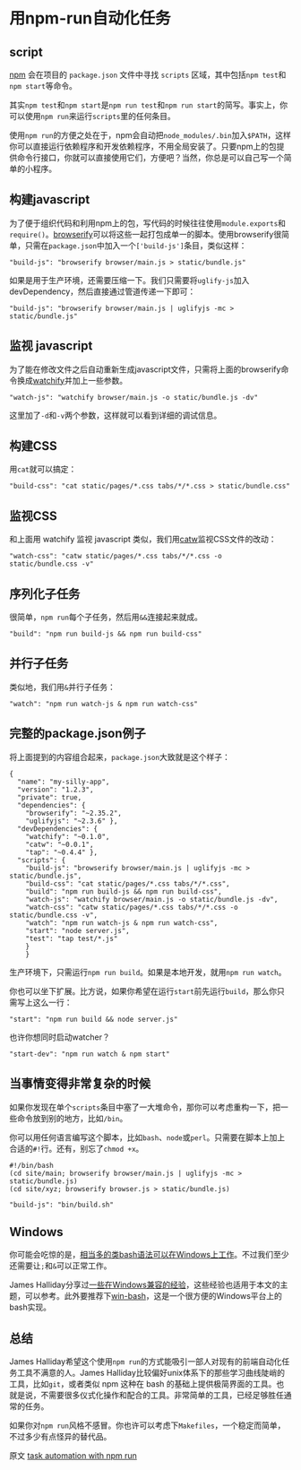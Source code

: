 ﻿


 # 用npm-run自动化任务
 ## script

[npm](https://npmjs.org/) 会在项目的 `package.json` 文件中寻找 `scripts` 区域，其中包括`npm test`和`npm start`等命令。

其实`npm test`和`npm start`是`npm run test`和`npm run start`的简写。事实上，你可以使用`npm run`来运行`scripts`里的任何条目。

使用`npm run`的方便之处在于，npm会自动把`node_modules/.bin`加入`$PATH`，这样你可以直接运行依赖程序和开发依赖程序，不用全局安装了。只要npm上的包提供命令行接口，你就可以直接使用它们，方便吧？当然，你总是可以自己写一个简单的小程序。

## 构建javascript

为了便于组织代码和利用npm上的包，写代码的时候往往使用`module.exports`和`require()`。[browserify](https://segmentfault.com/a/1190000002681628)可以将这些一起打包成单一的脚本。使用browserify很简单，只需在`package.json`中加入一个`['build-js']`条目，类似这样：

    "build-js": "browserify browser/main.js > static/bundle.js"

如果是用于生产环境，还需要压缩一下。我们只需要将`uglify-js`加入devDependency，然后直接通过管道传递一下即可：

    "build-js": "browserify browser/main.js | uglifyjs -mc > static/bundle.js"

## 监视 javascript

为了能在修改文件之后自动重新生成javascript文件，只需将上面的browserify命令换成[watchify](https://npmjs.org/package/watchify)并加上一些参数。

    "watch-js": "watchify browser/main.js -o static/bundle.js -dv"

这里加了`-d`和`-v`两个参数，这样就可以看到详细的调试信息。

## 构建CSS

用`cat`就可以搞定：

    "build-css": "cat static/pages/*.css tabs/*/*.css > static/bundle.css"

## 监视CSS

和上面用 watchify 监视 javascript 类似，我们用[catw](https://npmjs.org/package/catw)监视CSS文件的改动：

    "watch-css": "catw static/pages/*.css tabs/*/*.css -o static/bundle.css -v"

## 序列化子任务

很简单，`npm run`每个子任务，然后用`&&`连接起来就成。

    "build": "npm run build-js && npm run build-css"

## 并行子任务

类似地，我们用`&`并行子任务：

    "watch": "npm run watch-js & npm run watch-css"

## 完整的package.json例子

将上面提到的内容组合起来，`package.json`大致就是这个样子：

    {
	  "name": "my-silly-app",
	  "version": "1.2.3",
	  "private": true,
	  "dependencies": {
	    "browserify": "~2.35.2",
	    "uglifyjs": "~2.3.6" },
	  "devDependencies": {
	    "watchify": "~0.1.0",
	    "catw": "~0.0.1",
	    "tap": "~0.4.4" },
	  "scripts": {
	    "build-js": "browserify browser/main.js | uglifyjs -mc > static/bundle.js",
	    "build-css": "cat static/pages/*.css tabs/*/*.css",
	    "build": "npm run build-js && npm run build-css",
	    "watch-js": "watchify browser/main.js -o static/bundle.js -dv",
	    "watch-css": "catw static/pages/*.css tabs/*/*.css -o static/bundle.css -v",
	    "watch": "npm run watch-js & npm run watch-css",
	    "start": "node server.js",
	    "test": "tap test/*.js" 
	    } 
	    }
    

生产环境下，只需运行`npm run build`。如果是本地开发，就用`npm run watch`。

你也可以坐下扩展。比方说，如果你希望在运行`start`前先运行`build`，那么你只需写上这么一行：

``` 
"start": "npm run build && node server.js"
```

也许你想同时启动watcher？

``` 
"start-dev": "npm run watch & npm start"
```

## 当事情变得非常复杂的时候

如果你发现在单个`scripts`条目中塞了一大堆命令，那你可以考虑重构一下，把一些命令放到别的地方，比如`/bin`。

你可以用任何语言编写这个脚本，比如`bash`、`node`或`perl`。只需要在脚本上加上合适的`#!`行。还有，别忘了`chmod +x`。

```
#!/bin/bash
(cd site/main; browserify browser/main.js | uglifyjs -mc > static/bundle.js)
(cd site/xyz; browserify browser.js > static/bundle.js)
```
```
"build-js": "bin/build.sh"
```

## Windows

你可能会吃惊的是，[相当多的类bash语法可以在Windows上工作](https://github.com/isaacs/npm/pull/4058#issuecomment-27439737)。不过我们至少还需要让`;`和`&`可以正常工作。

James Halliday分享过[一些在Windows兼容的经验](https://npmjs.org/package/bashful)，这些经验也适用于本文的主题，可以参考。此外要推荐下[win-bash](http://win-bash.sourceforge.net/)，这是一个很方便的Windows平台上的bash实现。

## 总结

James Halliday希望这个使用`npm run`的方式能吸引一部人对现有的前端自动化任务工具不满意的人。James Halliday比较偏好unix体系下的那些学习曲线陡峭的工具，比如`git`，或者类似 npm 这种在 bash 的基础上提供极简界面的工具。也就是说，不需要很多仪式化操作和配合的工具。非常简单的工具，已经足够胜任通常的任务。

如果你对`npm run`风格不感冒。你也许可以考虑下`Makefiles`，一个稳定而简单，不过多少有点怪异的替代品。

原文 [task automation with npm run](http://substack.net/task_automation_with_npm_run)

